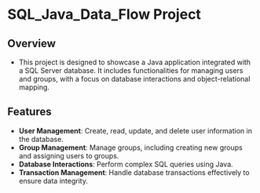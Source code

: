 # SQL_Java_Data_Flow Project

## Overview

- This project is designed to showcase a Java application integrated with a SQL Server database. It includes functionalities for managing users and groups, with a focus on database interactions and object-relational mapping.

## Features

- **User Management**: Create, read, update, and delete user information in the database.
- **Group Management**: Manage groups, including creating new groups and assigning users to groups.
- **Database Interactions**: Perform complex SQL queries using Java.
- **Transaction Management**: Handle database transactions effectively to ensure data integrity.
